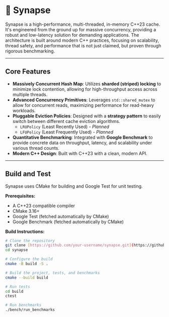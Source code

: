 # 🧠 Synapse

Synapse is a high-performance, multi-threaded, in-memory C++23 cache. It's engineered from the ground up for massive concurrency, providing a robust and low-latency solution for demanding applications. The architecture is built around modern C++ practices, focusing on scalability, thread safety, and performance that is not just claimed, but proven through rigorous benchmarking.


---

## Core Features

* **Massively Concurrent Hash Map**: Utilizes **sharded (striped) locking** to minimize lock contention, allowing for high-throughput access across multiple threads.
* **Advanced Concurrency Primitives**: Leverages `std::shared_mutex` to allow for concurrent reads, maximizing performance for read-heavy workloads.
* **Pluggable Eviction Policies**: Designed with a **strategy pattern** to easily switch between different cache eviction algorithms.
    * `LRUPolicy` (Least Recently Used) - *Planned*
    * `LFUPolicy` (Least Frequently Used) - *Planned*
* **Quantitative Benchmarking**: Integrated with **Google Benchmark** to provide concrete data on throughput, latency, and scalability under various thread counts.
* **Modern C++ Design**: Built with C++23 with a clean, modern API.

---

## Build and Test

Synapse uses CMake for building and Google Test for unit testing.

**Prerequisites:**
* A C++23 compatible compiler 
* CMake 3.16+
* Google Test (fetched automatically by CMake)
* Google Benchmark (fetched automatically by CMake)

**Build Instructions:**

```bash
# Clone the repository
git clone [https://github.com/your-username/synapse.git](https://github.com/your-username/synapse.git)
cd synapse

# Configure the build
cmake -B build -S .

# Build the project, tests, and benchmarks
cmake --build build

# Run tests
cd build
ctest

# Run benchmarks
./bench/run_benchmarks
